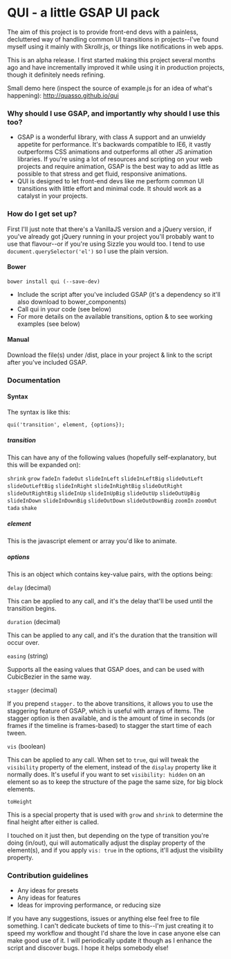 # **QUI - a little GSAP UI pack** #

The aim of this project is to provide front-end devs with a painless, decluttered way of handling common UI transitions in projects--I've found myself using it mainly with Skrollr.js, or things like notifications in web apps.

This is an alpha release. I first started making this project several months ago and have incrementally improved it while using it in production projects, though it definitely needs refining. 

Small demo here (inspect the source of example.js for an idea of what's happening): http://quasso.github.io/qui

### Why should I use GSAP, and importantly why should I use this too? ###

* GSAP is a wonderful library, with class A support and an unwieldy appetite for performance. It's backwards compatible to IE6, it vastly outperforms CSS animations and outperforms all other JS animation libraries. If you're using a lot of resources and scripting on your web projects and require animation, GSAP is the best way to add as little as possible to that stress and get fluid, responsive animations.
* QUI is designed to let front-end devs like me perform common UI transitions with little effort and minimal code. It should work as a catalyst in your projects. 

### How do I get set up? ###

First I'll just note that there's a VanillaJS version and a jQuery version, if you've already got jQuery running in your project you'll probably want to use that flavour--or if you're using Sizzle you would too. I tend to use `document.querySelector('el')` so I use the plain version. 

#### Bower ####

`bower install qui (--save-dev)`

* Include the script after you've included GSAP (it's a dependency so it'll also download to bower_components)
* Call qui in your code (see below)
* For more details on the available transitions, option & to see working examples (see below)

#### Manual ####

Download the file(s) under /dist, place in your project & link to the script after you've included GSAP.

### Documentation ###

#### Syntax ####

The syntax is like this:

`qui('transition', element, {options});`

##### transition #####

This can have any of the following values (hopefully self-explanatory, but this will be expanded on): 

`shrink`
`grow`
`fadeIn`
`fadeOut`
`slideInLeft`
`slideInLeftBig`
`slideOutLeft`
`slideOutLeftBig`
`slideInRight`
`slideInRightBig`
`slideOutRight`
`slideOutRightBig`
`slideInUp`
`slideInUpBig`
`slideOutUp`
`slideOutUpBig`
`slideInDown`
`slideInDownBig`
`slideOutDown`
`slideOutDownBig`
`zoomIn`
`zoomOut`
`tada`
`shake`

##### element #####

This is the javascript element or array you'd like to animate.

##### options #####
 
This is an object which contains key-value pairs, with the options being:

`delay` (decimal)

This can be applied to any call, and it's the delay that'll be used until the transition begins.

`duration` (decimal)

This can be applied to any call, and it's the duration that the transition will occur over.

`easing` (string)

Supports all the easing values that GSAP does, and can be used with CubicBezier in the same way.

`stagger` (decimal)

If you prepend `stagger.` to the above transitions, it allows you to use the staggering feature of GSAP, which is useful with arrays of items. The stagger option is then available, and is the amount of time in seconds (or frames if the timeline is frames-based) to stagger the start time of each tween.

`vis` (boolean)

This can be applied to any call. When set to `true`, qui will tweak the `visibility` property of the element, instead of the `display` property like it normally does. It's useful if you want to set `visibility: hidden` on an element so as to keep the structure of the page the same size, for big block elements.

`toHeight`

This is a special property that is used with `grow` and `shrink` to determine the final height after either is called. 

I touched on it just then, but depending on the type of transition you're doing (in/out), qui will automatically adjust the display property of the element(s), and if you apply `vis: true` in the options, it'll adjust the visibility property.

### Contribution guidelines ###

* Any ideas for presets
* Any ideas for features
* Ideas for improving performance, or reducing size

If you have any suggestions, issues or anything else feel free to file something. I can't dedicate buckets of time to this--I'm just creating it to speed my workflow and thought I'd share the love in case anyone else can make good use of it. I will periodically update it though as I enhance the script and discover bugs. I hope it helps somebody else!
